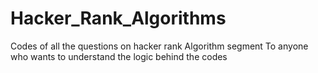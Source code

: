 # Hacker_Rank_Algorithms
Codes of all the questions on hacker rank Algorithm segment
To anyone who wants to understand the logic behind the codes
